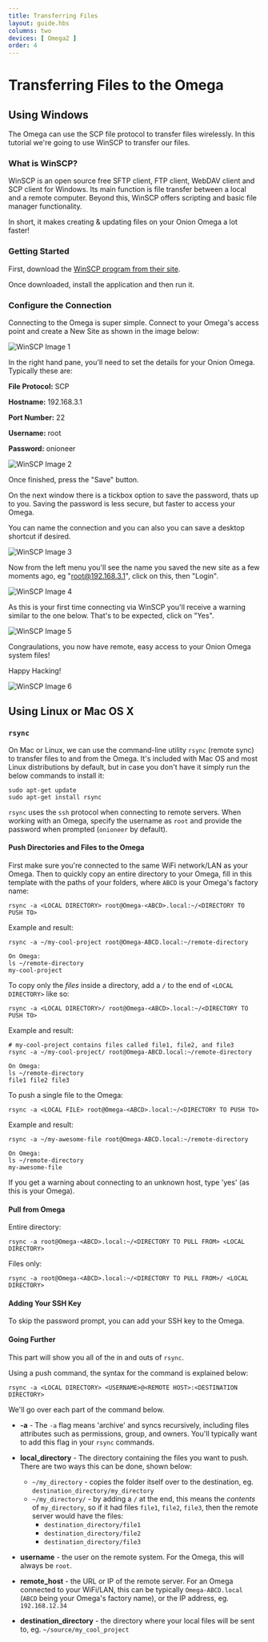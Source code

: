 ```yaml
---
title: Transferring Files
layout: guide.hbs
columns: two
devices: [ Omega2 ]
order: 4
---
```


# Transferring Files to the Omega

[//]: # (brief intro of how the Omega has it's own Filesystem and why it might be useful to be able to transfer files easily back and forth)


## Using Windows

[//]: # (step by step instructions on using WinSCP)
The Omega can use the SCP file protocol to transfer files wirelessly. In this tutorial we're going to use WinSCP to transfer our files.

[//]: # (reminder about apple's bonjour)

### What is WinSCP?

WinSCP is an open source free SFTP client, FTP client, WebDAV client and SCP client for Windows. Its main function is file transfer between a local and a remote computer. Beyond this, WinSCP offers scripting and basic file manager functionality.

In short, it makes creating & updating files on your Onion Omega a lot faster!

### Getting Started

First, download the [WinSCP program from their site](https://winscp.net/eng/download.php).  

Once downloaded, install the application and then run it.

### Configure the Connection

[//]: # (change it so the tutorial is about having the omega connected to a real wifi network)
[//]: # (have a note about how it would be different if connecting to the omega's ap)

Connecting to the Omega is super simple. Connect to your Omega's access point and create a New Site as shown in the image below:

![WinSCP Image 1](./img/onion-omega-winscp-1.png)

In the right hand pane, you'll need to set the details for your Onion Omega. Typically these are:

[//]: # (change this into a table)

**File Protocol:** SCP

**Hostname:** 192.168.3.1

**Port Number:** 22

**Username:** root

**Password:** onioneer

![WinSCP Image 2](./img/onion-omega-winscp-2.png)

Once finished, press the "Save" button.

On the next window there is a tickbox option to save the password, thats up to you. Saving the password is less secure, but faster to access your Omega.

You can name the connection and you can also you can save a desktop shortcut if desired.

![WinSCP Image 3](./img/onion-omega-winscp-3.png)

Now from the left menu you'll see the name you saved the new site as a few moments ago, eg "root@192.168.3.1", click on this, then "Login".

![WinSCP Image 4](./img/onion-omega-winscp-4.png)

As this is your first time connecting via WinSCP you'll receive a warning similar to the one below. That's to be expected, click on "Yes".

![WinSCP Image 5](./img/onion-omega-winscp-5.png)

Congraulations, you now have remote, easy access to your Onion Omega system files!

Happy Hacking!

![WinSCP Image 6](./img/onion-omega-winscp-6.png)

[//]: # (explanation of transferring files back and forth)

## Using Linux or Mac OS X

### `rsync`
[//]: # (step by step instructions on using rsync)

On Mac or Linux, we can use the command-line utility `rsync` (remote sync) to transfer files to and from the Omega. It's included with Mac OS and most Linux distributions by default, but in case you don't have it simply run the below commands to install it:

```
sudo apt-get update
sudo apt-get install rsync
```

`rsync` uses the `ssh` protocol when connecting to remote servers. When working with an Omega, specify the username as `root` and provide the password when prompted (`onioneer` by default).

#### Push Directories and Files to the Omega

First make sure you're connected to the same WiFi network/LAN as your Omega. Then to quickly copy an entire directory to your Omega, fill in this template with the paths of your folders, where `ABCD` is your Omega's factory name:

[//]: # (add <> to signify variables)

```
rsync -a <LOCAL DIRECTORY> root@Omega-<ABCD>.local:~/<DIRECTORY TO PUSH TO>
```

Example and result:

```
rsync -a ~/my-cool-project root@Omega-ABCD.local:~/remote-directory

On Omega:
ls ~/remote-directory
my-cool-project
```

To copy only the *files* inside a directory, add a `/` to the end of `<LOCAL DIRECTORY>` like so:

```
rsync -a <LOCAL DIRECTORY>/ root@Omega-<ABCD>.local:~/<DIRECTORY TO PUSH TO>
```

Example and result:

```
# my-cool-project contains files called file1, file2, and file3
rsync -a ~/my-cool-project/ root@Omega-ABCD.local:~/remote-directory

On Omega:
ls ~/remote-directory
file1 file2 file3
```

To push a single file to the Omega:

```
rsync -a <LOCAL FILE> root@Omega-<ABCD>.local:~/<DIRECTORY TO PUSH TO>
```

Example and result:

```
rsync -a ~/my-awesome-file root@Omega-ABCD.local:~/remote-directory

On Omega:
ls ~/remote-directory
my-awesome-file
```

If you get a warning about connecting to an unknown host, type 'yes' (as this is your Omega).

#### Pull from Omega

Entire directory:

```
rsync -a root@Omega-<ABCD>.local:~/<DIRECTORY TO PULL FROM> <LOCAL DIRECTORY>
```

Files only:

```
rsync -a root@Omega-<ABCD>.local:~/<DIRECTORY TO PULL FROM>/ <LOCAL DIRECTORY>
```

#### Adding Your SSH Key

To skip the password prompt, you can add your SSH key to the Omega.

#### Going Further

This part will show you all of the in and outs of `rsync`.

Using a push command, the syntax for the command is explained below:

```
rsync -a <LOCAL DIRECTORY> <USERNAME>@<REMOTE HOST>:<DESTINATION DIRECTORY>
```

We'll go over each part of the command below.

* **-a** - The `-a` flag means 'archive' and syncs recursively, including files attributes such as permissions, group, and owners. You'll typically want to add this flag in your `rsync` commands.

* **local_directory** - The directory containing the files you want to push. There are two ways this can be done, shown below:

  * `~/my_directory` - copies the folder itself over to the destination, eg. `destination_directory/my_directory`
  * `~/my_directory/` - by adding a `/` at the end, this means the *contents* of `my_directory`, so if it had files `file1`, `file2`, `file3`, then the remote server would have the files:
    * `destination_directory/file1`
    * `destination_directory/file2`
    * `destination_directory/file3`

* **username** - the user on the remote system. For the Omega, this will always be `root`.

* **remote_host** - the URL or IP of the remote server. For an Omega connected to your WiFi/LAN, this can be typically `Omega-ABCD.local` (`ABCD` being your Omega's factory name), or the IP address, eg. `192.168.12.34`

* **destination_directory** - the directory where your local files will be sent to, eg. `~/source/my_cool_project`

[//]: # (add --progress flag description)

[//]: # (LATER: add console)

